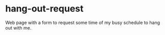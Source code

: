 # hang-out-request
Web page with a form to request some time of my busy schedule to hang out with me.
